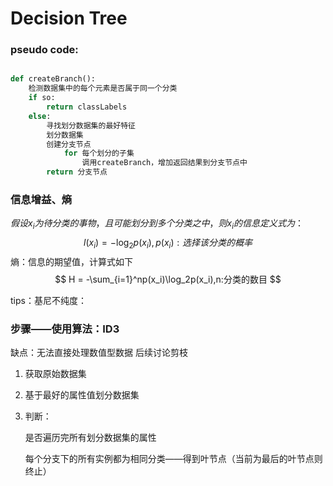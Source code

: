 # Decision Tree

### pseudo code: 

```python

def createBranch():
	检测数据集中的每个元素是否属于同一个分类
    if so:
        return classLabels
    else:
        寻找划分数据集的最好特征
        划分数据集
        创建分支节点
        	for 每个划分的子集
            	调用createBranch，增加返回结果到分支节点中
        return 分支节点
```



### 信息增益、熵

$假设x_i为待分类的事物，且可能划分到多个分类之中，则x_i的信息定义式为：$
$$
l(x_i) = -\log_2p(x_i),p(x_i):选择该分类的概率
$$
熵：信息的期望值，计算式如下
$$
H = -\sum_{i=1}^np(x_i)\log_2p(x_i),n:分类的数目
$$


tips：基尼不纯度：



### 步骤——使用算法：ID3
缺点：无法直接处理数值型数据
后续讨论剪枝
1. 获取原始数据集

2. 基于最好的属性值划分数据集

3. 判断：

   是否遍历完所有划分数据集的属性

   每个分支下的所有实例都为相同分类——得到叶节点（当前为最后的叶节点则终止）